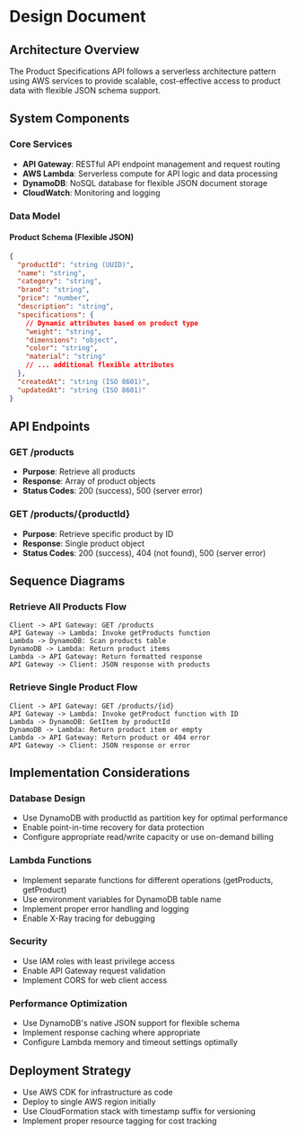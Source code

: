 # Design Document

## Architecture Overview

The Product Specifications API follows a serverless architecture pattern using AWS services to provide scalable, cost-effective access to product data with flexible JSON schema support.

## System Components

### Core Services
- **API Gateway**: RESTful API endpoint management and request routing
- **AWS Lambda**: Serverless compute for API logic and data processing
- **DynamoDB**: NoSQL database for flexible JSON document storage
- **CloudWatch**: Monitoring and logging

### Data Model

#### Product Schema (Flexible JSON)
```json
{
  "productId": "string (UUID)",
  "name": "string",
  "category": "string", 
  "brand": "string",
  "price": "number",
  "description": "string",
  "specifications": {
    // Dynamic attributes based on product type
    "weight": "string",
    "dimensions": "object",
    "color": "string",
    "material": "string"
    // ... additional flexible attributes
  },
  "createdAt": "string (ISO 8601)",
  "updatedAt": "string (ISO 8601)"
}
```

## API Endpoints

### GET /products
- **Purpose**: Retrieve all products
- **Response**: Array of product objects
- **Status Codes**: 200 (success), 500 (server error)

### GET /products/{productId}
- **Purpose**: Retrieve specific product by ID
- **Response**: Single product object
- **Status Codes**: 200 (success), 404 (not found), 500 (server error)

## Sequence Diagrams

### Retrieve All Products Flow
```
Client -> API Gateway: GET /products
API Gateway -> Lambda: Invoke getProducts function
Lambda -> DynamoDB: Scan products table
DynamoDB -> Lambda: Return product items
Lambda -> API Gateway: Return formatted response
API Gateway -> Client: JSON response with products
```

### Retrieve Single Product Flow
```
Client -> API Gateway: GET /products/{id}
API Gateway -> Lambda: Invoke getProduct function with ID
Lambda -> DynamoDB: GetItem by productId
DynamoDB -> Lambda: Return product item or empty
Lambda -> API Gateway: Return product or 404 error
API Gateway -> Client: JSON response or error
```

## Implementation Considerations

### Database Design
- Use DynamoDB with productId as partition key for optimal performance
- Enable point-in-time recovery for data protection
- Configure appropriate read/write capacity or use on-demand billing

### Lambda Functions
- Implement separate functions for different operations (getProducts, getProduct)
- Use environment variables for DynamoDB table name
- Implement proper error handling and logging
- Enable X-Ray tracing for debugging

### Security
- Use IAM roles with least privilege access
- Enable API Gateway request validation
- Implement CORS for web client access

### Performance Optimization
- Use DynamoDB's native JSON support for flexible schema
- Implement response caching where appropriate
- Configure Lambda memory and timeout settings optimally

## Deployment Strategy

- Use AWS CDK for infrastructure as code
- Deploy to single AWS region initially
- Use CloudFormation stack with timestamp suffix for versioning
- Implement proper resource tagging for cost tracking

